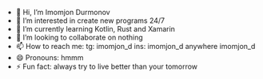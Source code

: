 - 👋 Hi, I’m Imomjon Durmonov
- 👀 I’m interested in create new programs 24/7
- 🌱 I’m currently learning Kotlin, Rust and Xamarin
- 💞️ I’m looking to collaborate on nothing
- 📫 How to reach me: tg: imomjon_d ins: imomjon_d anywhere imomjon_d
- 😄 Pronouns: hmmm
- ⚡ Fun fact: always try to live better than your tomorrow

<!---
Imomjond/Imomjond is a ✨ special ✨ repository because its `README.md` (this file) appears on your GitHub profile.
You can click the Preview link to take a look at your changes.
--->
